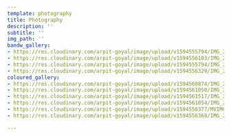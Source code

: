 ```yaml
---
template: photography
title: Photography
description: ''
subtitle: ''
img_path: ''
bandw_gallery:
- https://res.cloudinary.com/arpit-goyal/image/upload/v1594555794/IMG_20200301_120545_903_sqktc8.jpg
- https://res.cloudinary.com/arpit-goyal/image/upload/v1594556103/IMG_20191123_205020_567_tlj3ru.jpg
- https://res.cloudinary.com/arpit-goyal/image/upload/v1594555794/IMG_20200308_194255_313_qslyht.jpg
- https://res.cloudinary.com/arpit-goyal/image/upload/v1594556329/IMG_20191213_210541_irkfmv.jpg
coloured_gallery:
- https://res.cloudinary.com/arpit-goyal/image/upload/v1594560874/IMG_20200208_163212_umos9g.jpg
- https://res.cloudinary.com/arpit-goyal/image/upload/v1594561050/IMG_20200712_190431_438_cnjdmn.jpg
- https://res.cloudinary.com/arpit-goyal/image/upload/v1594561517/IMG_20190927_022324_229_b74nn7.jpg
- https://res.cloudinary.com/arpit-goyal/image/upload/v1594561054/IMG_20180902_170823_udw1kf.jpg
- https://res.cloudinary.com/arpit-goyal/image/upload/v1594556377/MVIMG_20200228_180451_emmt2a.jpg
- https://res.cloudinary.com/arpit-goyal/image/upload/v1594556368/IMG_20190831_150336_ogfmv1.jpg

---
```

